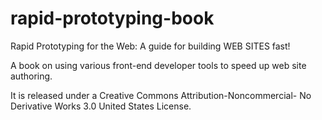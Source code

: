 rapid-prototyping-book
======================

Rapid Prototyping for the Web: A guide for building WEB SITES fast!

A book on using various front-end developer tools to speed up web site authoring.

It is released under a Creative Commons Attribution-Noncommercial- No Derivative Works 3.0 United States License.

